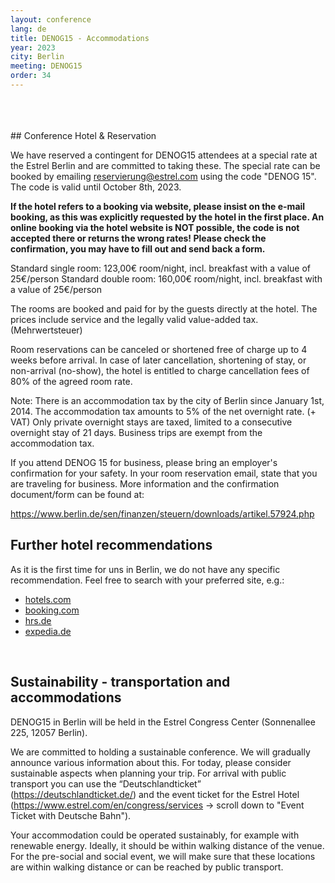 ```yaml
---
layout: conference
lang: de
title: DENOG15 - Accommodations
year: 2023
city: Berlin
meeting: DENOG15
order: 34
---
```


<br>
<br>
<br>
## Conference Hotel & Reservation

We have reserved a contingent for DENOG15 attendees at a special rate at the Estrel Berlin and are committed to taking these. The special rate can be booked by emailing reservierung@estrel.com using the code "DENOG 15". The code is valid until October 8th, 2023.

<b>If the hotel refers to a booking via website, please insist on the e-mail booking, as this was explicitly requested by the hotel in the first place. An online booking via the hotel website is NOT possible, the code is not accepted there or returns the wrong rates!
Please check the confirmation, you may have to fill out and send back a form.</b> 

Standard single room: 123,00€ room/night, incl. breakfast with a value of 25€/person
Standard double room: 160,00€ room/night, incl. breakfast with a value of 25€/person

The rooms are booked and paid for by the guests directly at the hotel. The prices include service and the legally valid value-added tax. (Mehrwertsteuer) 

Room reservations can be canceled or shortened free of charge up to 4 weeks before arrival. In case of later cancellation, shortening of stay, or non-arrival (no-show), the hotel is entitled to charge cancellation fees of 80% of the agreed room rate.

Note: There is an accommodation tax by the city of Berlin since January 1st, 2014. The accommodation tax amounts to 5% of the net overnight rate. (+ VAT) Only private overnight stays are taxed, limited to a consecutive overnight stay of 21 days. Business trips are exempt from the accommodation tax. 

If you attend DENOG 15 for business, please bring an employer's confirmation for your safety. In your room reservation email, state that you are traveling for business. More information and the confirmation document/form can be found at:

<a href="https://www.berlin.de/sen/finanzen/steuern/downloads/artikel.57924.php">https://www.berlin.de/sen/finanzen/steuern/downloads/artikel.57924.php</a>



## Further hotel recommendations

As it is the first time for uns in Berlin, we do not have any specific recommendation. Feel free to search with your preferred site, e.g.: 

* <a href="https://de.hotels.com" target="\_new">hotels.com</a><br>
* <a href="https://www.booking.com/" target="\_new">booking.com</a><br>
* <a href="https://www.hrs.de" target="\_new">hrs.de</a><br>
* <a href="https://www.expedia.de" target="\_new">expedia.de</a><br>

<br>

## Sustainability - transportation and accommodations 

DENOG15 in Berlin will be held in the Estrel Congress Center (Sonnenallee 225, 12057 Berlin). 

We are committed to holding a sustainable conference. We will gradually announce various information about this. For today, please consider sustainable aspects when planning your trip. For arrival with public transport you can use the “Deutschlandticket” (<a href="https://deutschlandticket.de/">https://deutschlandticket.de/</a>) and the event ticket for the Estrel Hotel (<a href="https://www.estrel.com/en/congress/services">https://www.estrel.com/en/congress/services</a> -> scroll down to "Event Ticket with Deutsche Bahn"). 

Your accommodation could be operated sustainably, for example with renewable energy. Ideally, it should be within walking distance of the venue. For the pre-social and social event, we will make sure that these locations are within walking distance or can be reached by public transport. 

<br />
<br />
<br />
